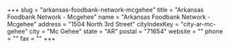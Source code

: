 +++
slug = "arkansas-foodbank-network-mcgehee"
title = "Arkansas Foodbank Network - Mcgehee"
name = "Arkansas Foodbank Network - Mcgehee"
address = "1504 North 3rd Street"
cityIndexKey = "city-ar-mc-gehee"
city = "Mc Gehee"
state = "AR"
postal = "71654"
website = ""
phone = ""
fax = ""
+++
